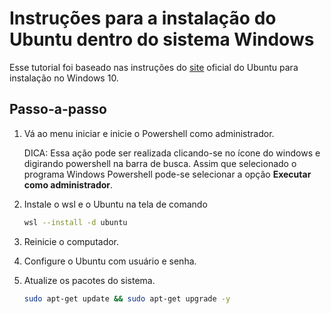 # Instruções para a instalação do Ubuntu dentro do sistema Windows

Esse tutorial foi baseado nas instruções do [site](<https://ubuntu.com/tutorials/install-ubuntu-on-wsl2-on-windows-10#1-overview>) oficial do Ubuntu para instalação no Windows 10.

## Passo-a-passo

1. Vá ao menu iniciar e inicie o Powershell como administrador.

    DICA: Essa ação pode ser realizada clicando-se no ícone do windows e digirando powershell na barra de busca. Assim que selecionado o programa Windows Powershell pode-se selecionar a opção **Executar como administrador**.

2. Instale o wsl e o Ubuntu na tela de comando

    ```bash
    wsl --install -d ubuntu

    ```

3. Reinicie o computador.

4. Configure o Ubuntu com usuário e senha.

5. Atualize os pacotes do sistema.

    ```bash
    sudo apt-get update && sudo apt-get upgrade -y
    ```
